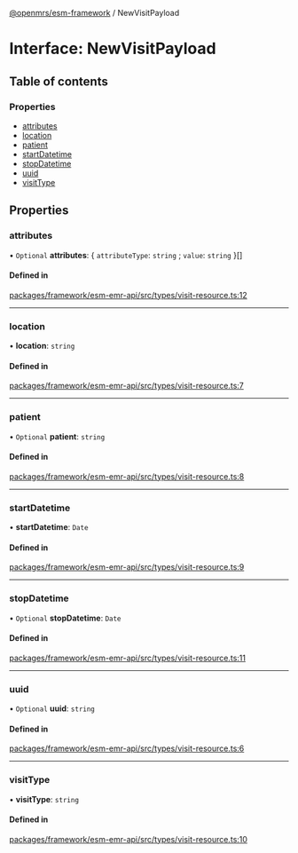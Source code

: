 [@openmrs/esm-framework](../API.md) / NewVisitPayload

# Interface: NewVisitPayload

## Table of contents

### Properties

- [attributes](NewVisitPayload.md#attributes)
- [location](NewVisitPayload.md#location)
- [patient](NewVisitPayload.md#patient)
- [startDatetime](NewVisitPayload.md#startdatetime)
- [stopDatetime](NewVisitPayload.md#stopdatetime)
- [uuid](NewVisitPayload.md#uuid)
- [visitType](NewVisitPayload.md#visittype)

## Properties

### attributes

• `Optional` **attributes**: { `attributeType`: `string` ; `value`: `string`  }[]

#### Defined in

[packages/framework/esm-emr-api/src/types/visit-resource.ts:12](https://github.com/openmrs/openmrs-esm-core/blob/main/packages/framework/esm-emr-api/src/types/visit-resource.ts#L12)

___

### location

• **location**: `string`

#### Defined in

[packages/framework/esm-emr-api/src/types/visit-resource.ts:7](https://github.com/openmrs/openmrs-esm-core/blob/main/packages/framework/esm-emr-api/src/types/visit-resource.ts#L7)

___

### patient

• `Optional` **patient**: `string`

#### Defined in

[packages/framework/esm-emr-api/src/types/visit-resource.ts:8](https://github.com/openmrs/openmrs-esm-core/blob/main/packages/framework/esm-emr-api/src/types/visit-resource.ts#L8)

___

### startDatetime

• **startDatetime**: `Date`

#### Defined in

[packages/framework/esm-emr-api/src/types/visit-resource.ts:9](https://github.com/openmrs/openmrs-esm-core/blob/main/packages/framework/esm-emr-api/src/types/visit-resource.ts#L9)

___

### stopDatetime

• `Optional` **stopDatetime**: `Date`

#### Defined in

[packages/framework/esm-emr-api/src/types/visit-resource.ts:11](https://github.com/openmrs/openmrs-esm-core/blob/main/packages/framework/esm-emr-api/src/types/visit-resource.ts#L11)

___

### uuid

• `Optional` **uuid**: `string`

#### Defined in

[packages/framework/esm-emr-api/src/types/visit-resource.ts:6](https://github.com/openmrs/openmrs-esm-core/blob/main/packages/framework/esm-emr-api/src/types/visit-resource.ts#L6)

___

### visitType

• **visitType**: `string`

#### Defined in

[packages/framework/esm-emr-api/src/types/visit-resource.ts:10](https://github.com/openmrs/openmrs-esm-core/blob/main/packages/framework/esm-emr-api/src/types/visit-resource.ts#L10)
